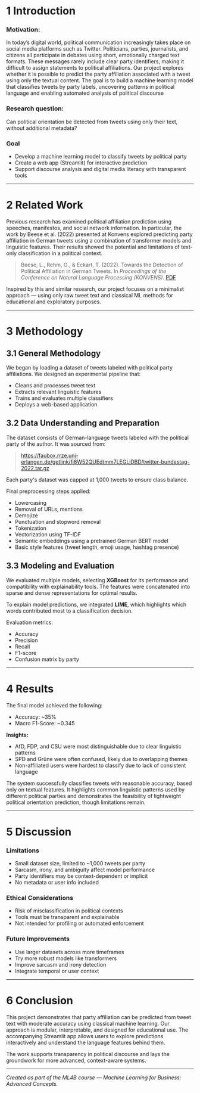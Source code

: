 # 1 Introduction

### Motivation:  
In today’s digital world, political communication increasingly takes place on social media platforms such as
Twitter. Politicians, parties, journalists, and citizens all participate in debates using short, emotionally
charged text formats. These messages rarely include clear party identifiers, making it difficult to assign
statements to political affiliations.
Our project explores whether it is possible to predict the party affiliation associated with a tweet using
only the textual content. The goal is to build a machine learning model that classifies tweets by party
labels, uncovering patterns in political language and enabling automated analysis of political discourse

### Research question:  
Can political orientation be detected from tweets using only their text, without additional metadata?

### Goal
- Develop a machine learning model to classify tweets by political party
- Create a web app (Streamlit) for interactive prediction
- Support discourse analysis and digital media literacy with transparent tools

---

# 2 Related Work
Previous research has examined political affiliation prediction using speeches, manifestos, and social network information. In particular, the work by Beese et al. (2022) presented at Konvens explored predicting party affiliation in German tweets using a combination of transformer models and linguistic features. Their results showed the potential and limitations of text-only classification in a political context.

> Beese, L., Rehm, G., & Eckart, T. (2022). Towards the Detection of Political Affiliation in German Tweets. In *Proceedings of the Conference on Natural Language Processing (KONVENS)*. [PDF](https://aclanthology.org/2022.konvens-1.9.pdf)

Inspired by this and similar research, our project focuses on a minimalist approach — using only raw tweet text and classical ML methods for educational and exploratory purposes.

---

# 3 Methodology

## 3.1 General Methodology
We began by loading a dataset of tweets labeled with political party affiliations. We designed an
experimental pipeline that:
- Cleans and processes tweet text
- Extracts relevant linguistic features
- Trains and evaluates multiple classifiers
- Deploys a web-based application 

## 3.2 Data Understanding and Preparation
The dataset consists of German-language tweets labeled with the political party of the author. It was sourced from:

> https://faubox.rrze.uni-erlangen.de/getlink/fi8W52QUEdtmm7LEGLiDBD/twitter-bundestag-2022.tar.gz

Each party's dataset was capped at 1,000 tweets to ensure class balance.

Final preprocessing steps applied:
- Lowercasing
- Removal of URLs, mentions
- Demojize
- Punctuation and stopword removal
- Tokenization
- Vectorization using TF-IDF
- Semantic embeddings using a pretrained German BERT model
- Basic style features (tweet length, emoji usage, hashtag presence)

## 3.3 Modeling and Evaluation
We evaluated multiple models, selecting **XGBoost** for its performance and compatibility with explainability tools. The features were concatenated into sparse and dense representations for optimal results.

To explain model predictions, we integrated **LIME**, which highlights which words contributed most to a classification decision.

Evaluation metrics:
- Accuracy
- Precision
- Recall
- F1-score
- Confusion matrix by party

---

# 4 Results
The final model achieved the following:

- Accuracy: ~35%
- Macro F1-Score: ~0.345

**Insights:**
- AfD, FDP, and CSU were most distinguishable due to clear linguistic patterns
- SPD and Grüne were often confused, likely due to overlapping themes
- Non-affiliated users were hardest to classify due to lack of consistent language

The system successfully classifies tweets with reasonable accuracy, based only on textual features. It
highlights common linguistic patterns used by different political parties and demonstrates the feasibility of
lightweight political orientation prediction, though limitations remain.

---

# 5 Discussion
### Limitations

- Small dataset size, limited to ~1,000 tweets per party
- Sarcasm, irony, and ambiguity affect model performance
- Party identifiers may be context-dependent or implicit
- No metadata or user info included

### Ethical Considerations

- Risk of misclassification in political contexts
- Tools must be transparent and explainable
- Not intended for profiling or automated enforcement

### Future Improvements

- Use larger datasets across more timeframes
- Try more robust models like transformers
- Improve sarcasm and irony detection
- Integrate temporal or user context

---

# 6 Conclusion
This project demonstrates that party affiliation can be predicted from tweet text with moderate accuracy using classical machine learning. Our approach is modular, interpretable, and designed for educational use. The accompanying Streamlit app allows users to explore predictions interactively and understand the language features behind them.

The work supports transparency in political discourse and lays the groundwork for more advanced, context-aware systems.

---

*Created as part of the ML4B course — Machine Learning for Business: Advanced Concepts.*
